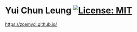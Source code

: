 # Yui Chun Leung [![License: MIT](https://img.shields.io/badge/License-MIT-yellow.svg)](https://opensource.org/licenses/MIT)
https://zcemycl.github.io/
